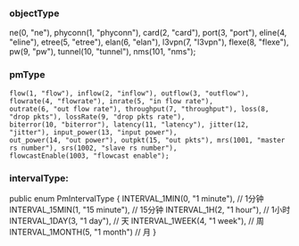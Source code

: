 ### objectType
ne(0, "ne"), phyconn(1, "phyconn"), card(2, "card"), port(3, "port"), eline(4, "eline"), etree(5, "etree"),
elan(6, "elan"), l3vpn(7, "l3vpn"), flexe(8, "flexe"), pw(9, "pw"), tunnel(10, "tunnel"), nms(101, "nms");

### pmType
    flow(1, "flow"), inflow(2, "inflow"), outflow(3, "outflow"), flowrate(4, "flowrate"), inrate(5, "in flow rate"),
    outrate(6, "out flow rate"), throughput(7, "throughput"), loss(8, "drop pkts"), lossRate(9, "drop pkts rate"),
    biterror(10, "biterror"), latency(11, "latency"), jitter(12, "jitter"), input_power(13, "input power"),
    out_power(14, "out power"), outpkt(15, "out pkts"), mrs(1001, "master rs number"), srs(1002, "slave rs number"),
    flowcastEnable(1003, "flowcast enable");

### intervalType:
public enum PmIntervalType {
    INTERVAL_1MIN(0, "1 minute"), // 1分钟
    INTERVAL_15MIN(1, "15 minute"), // 15分钟
    INTERVAL_1H(2, "1 hour"), // 1小时
    INTERVAL_1DAY(3, "1 day"), // 天
    INTERVAL_1WEEK(4, "1 week"), // 周
    INTERVAL_1MONTH(5, "1 month") // 月
}